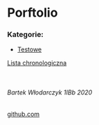 # Porftolio

### Kategorie:
 - [Testowe](https://bewu-ib.github.io/portfolio/wpisy/Testowe/index.html)

[Lista chronologiczna](https://bewu-ib.github.io/portfolio/lista.html)

<br/>

###### Bartek Włodarczyk 1IBb 2020
[github.com](https://github.com/bewu-ib/portfolio)
